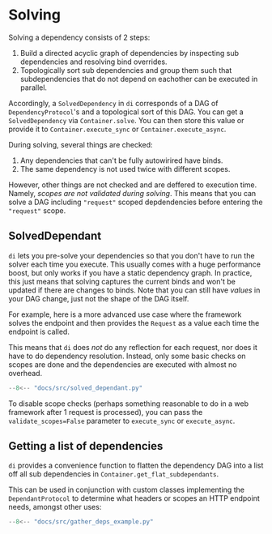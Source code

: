 # Solving

Solving a dependency consists of 2 steps:

1. Build a directed acyclic graph of dependencies by inspecting sub dependencies and resolving bind overrides.
1. Topologically sort sub dependencies and group them such that subdependencies that do not depend on eachother can be executed in parallel.

Accordingly, a `SolvedDependency` in `di` corresponds of a DAG of `DependencyProtocol`'s and a topological sort of this DAG.
You can get a `SolvedDependency` via `Container.solve`.
You can then store this value or provide it to `Container.execute_sync` or `Container.execute_async`.

During solving, several things are checked:

1. Any dependencies that can't be fully autowirired have binds.
2. The same dependency is not used twice with different scopes.

However, other things are not checked and are deffered to execution time. Namely, *scopes are not validated during solving*.
This means that you can solve a DAG including `"request"` scoped depdendencies before entering the `"request"` scope.

## SolvedDependant

`di` lets you pre-solve your dependencies so that you don't have to run the solver each time you execute.
This usually comes with a huge performance boost, but only works if you have a static dependency graph.
In practice, this just means that solving captures the current binds and won't be updated if there are changes to binds.
Note that you can still have *values* in your DAG change, just not the shape of the DAG itself.

For example, here is a more advanced use case where the framework solves the endpoint and then provides the `Request` as a value each time the endpoint is called.

This means that `di` does *not* do any reflection for each request, nor does it have to do dependency resolution.
Instead, only some basic checks on scopes are done and the dependencies are executed with almost no overhead.

```Python hl_lines="23 31"
--8<-- "docs/src/solved_dependant.py"
```

To disable scope checks (perhaps something reasonable to do in a web framework after 1 request is processed), you can pass the `validate_scopes=False` parameter to `execute_sync` or `execute_async`.

## Getting a list of dependencies

`di` provides a convenience function to flatten the dependency DAG into a list off all sub dependencies in `Container.get_flat_subdependants`.

This can be used in conjunction with custom classes implementing the `DependantProtocol` to determine what headers or scopes an HTTP endpoint needs, amongst other uses:

```Python hl_lines="27-32 38-42"
--8<-- "docs/src/gather_deps_example.py"
```

[Performance section of the Wiring docs]: wiring.md#performance

